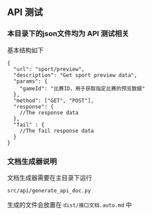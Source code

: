 ## API 测试
### 本目录下的json文件均为 API 测试相关
基本结构如下
```json5
{
  "url": "sport/preview",
  "description": "Get sport preview data",
  "params": {
    "gameId": "比赛ID，用于获取指定比赛的预览数据"
  },
  "method": ["GET", "POST"],
  "response": {
    //The response data
  },
  "fail" : {
    //The fail response data
  }
}
```

### 文档生成器说明
文档生成器需要在主目录下运行
```bash
src/api/generate_api_doc.py
```

生成的文件会放置在 `dist/接口文档.auto.md` 中